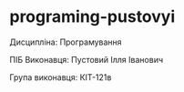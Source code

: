 # programing-pustovyi
Дисципліна: Програмування

ПІБ Виконавця: Пустовий Iлля Iванович

Група виконавця: КІТ-121в
